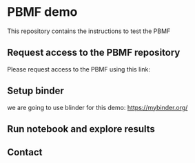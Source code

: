 # PBMF demo
This repository contains the instructions to test the PBMF

## Request access to the PBMF repository
Please request access to the PBMF using this link:

## Setup binder
we are going to use blinder for this demo:
https://mybinder.org/

## Run notebook and explore results


## Contact
